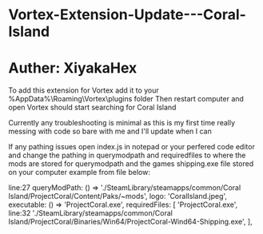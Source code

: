 # Vortex-Extension-Update---Coral-Island
# Auther: XiyakaHex

To add this extension for Vortex add it to your %AppData%\Roaming\Vortex\plugins folder
Then restart computer and open Vortex should start searching for Coral Island

Currently any troubleshooting is minimal as this is my first time really messing 
with code so bare with me and I'll update when I can

If any pathing issues open index.js in notepad or your perfered code editor and change the 
pathing in querymodpath and requiredfiles to where the mods are stored for querymodpath and the games shipping.exe file
stored on your computer example from file below:


line:27       queryModPath: () => './SteamLibrary/steamapps/common/Coral Island/ProjectCoral/Content/Paks/~mods',
              logo: 'CoralIsland.jpeg',
             executable: () => 'ProjectCoral.exe',
               requiredFiles: [
                   'ProjectCoral.exe',
 line:32           './SteamLibrary/steamapps/common/Coral Island/ProjectCoral/Binaries/Win64/ProjectCoral-Wind64-Shipping.exe',
               ],
